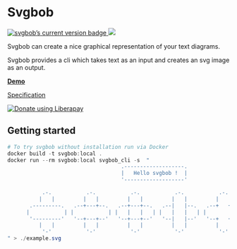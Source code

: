 # Svgbob

<a href="https://crates.io/crates/svgbob"><img src="https://img.shields.io/crates/v/svgbob.svg" alt="svgbob’s current version badge" title="svgbob’s current version badge"></a><a href="https://travis-ci.org/ivanceras/svgbob">
<img src="https://api.travis-ci.org/ivanceras/svgbob.svg"/>
</a>

Svgbob can create a nice graphical representation of your text diagrams.

Svgbob provides a cli which takes text as an input and creates an svg image as an output.

[**Demo**](https://ivanceras.github.io/svgbob-editor/)



[Specification](https://ivanceras.github.io/content/Svgbob/Specification.html)

<a href="https://liberapay.com/ivanceras/donate"><img alt="Donate using Liberapay" src="https://liberapay.com/assets/widgets/donate.svg"></a>

## Getting started

```powershell
# To try svgbob without installation run via Docker
docker build -t svgbob:local .
docker run --rm svgbob:local svgbob_cli -s  "
                                    .-------------------.
                                    |   Hello svgbob !  |
                                    '-------------------'

           .-.           .-.           .-.           .-.           .-.           .-.
          |   |         |   |         |   |         |   |         |   |         |   |
       .---------.   .--+---+--.   .--+---+--.   .--|   |--.   .--+   +--.   .------|--.
      |           | |           | |   |   |   | |   |   |   | |           | |   |   |   |
       '---------'   '--+---+--'   '--+---+--'   '--|   |--'   '--+   +--'   '--|------'
          |   |         |   |         |   |         |   |         |   |         |   |
           '-'           '-'           '-'           '-'           '-'           '-'
" > ./example.svg
```
